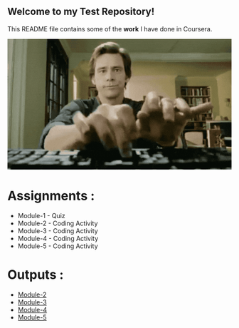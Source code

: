 ## Welcome to my  Test Repository!


This README file contains some of the **work** I have done in Coursera. 


![Funny GIF](https://github.com/aakella1/coursera-test/blob/f12d7f005889cedcae06f409c7bf80718ce23aec/site/images/EarnestPracticalArabianoryx-max-1mb.gif)

# Assignments :

* Module-1 - Quiz 
* Module-2 - Coding Activity
* Module-3 - Coding Activity
* Module-4 - Coding Activity
* Module-5 - Coding Activity



# Outputs :

* [Module-2](https://aakella1.github.io/coursera-test/site/Assignments/Module%202/index.html)
* [Module-3](https://aakella1.github.io/coursera-test/site/Assignments/Module%203/index.html)
* [Module-4](https://aakella1.github.io/coursera-test/site/Assignments/Module4/index.html)
* [Module-5](https://aakella1.github.io/coursera-test/site/Assignments/Module5/index.html)
